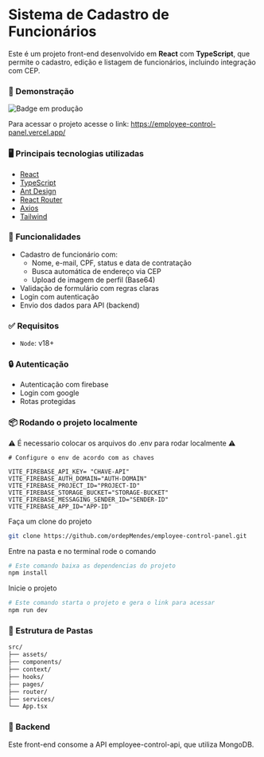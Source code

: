 # Sistema de Cadastro de Funcionários

Este é um projeto front-end desenvolvido em **React** com **TypeScript**, que permite o cadastro, edição e listagem de funcionários, incluindo integração com CEP.

### 🚀 Demonstração

![Badge em produção](http://img.shields.io/static/v1?label=STATUS&message=EM%20PRODUCAO&color=GREEN&style=for-the-badge)

Para acessar o projeto acesse o link: <a href="https://employee-control-panel.vercel.app/">https://employee-control-panel.vercel.app/</a>

### 🖥️ Principais tecnologias utilizadas

- [React](https://reactjs.org/)
- [TypeScript](https://www.typescriptlang.org/)
- [Ant Design](https://ant.design/)
- [React Router](https://reactrouter.com/)
- [Axios](https://axios-http.com/)
- [Tailwind](https://tailwindcss.com/)

### 🔨 Funcionalidades

- Cadastro de funcionário com:
  - Nome, e-mail, CPF, status e data de contratação
  - Busca automática de endereço via CEP
  - Upload de imagem de perfil (Base64)
- Validação de formulário com regras claras
- Login com autenticação
- Envio dos dados para API (backend)

### ✅ Requisitos

- `Node`: v18+

### 🔒 Autenticação
- Autenticação com firebase
- Login com google
- Rotas protegidas

### 📦 Rodando o projeto localmente

⚠️ É necessario colocar os arquivos do .env para rodar localmente ⚠️
```env
# Configure o env de acordo com as chaves

VITE_FIREBASE_API_KEY= "CHAVE-API"
VITE_FIREBASE_AUTH_DOMAIN="AUTH-DOMAIN"
VITE_FIREBASE_PROJECT_ID="PROJECT-ID"
VITE_FIREBASE_STORAGE_BUCKET="STORAGE-BUCKET"
VITE_FIREBASE_MESSAGING_SENDER_ID="SENDER-ID"
VITE_FIREBASE_APP_ID="APP-ID"
```

Faça um clone do projeto
```bash
git clone https://github.com/ordepMendes/employee-control-panel.git
```

Entre na pasta e no terminal rode o comando
```bash
# Este comando baixa as dependencias do projeto
npm install
```
Inicie o projeto
```bash
# Este comando starta o projeto e gera o link para acessar
npm run dev
```

### 📂 Estrutura de Pastas

```bash
src/
├── assets/
├── components/
├── context/
├── hooks/
├── pages/
├── router/
├── services/
└── App.tsx
```

### 🔗 Backend
Este front-end consome a API employee-control-api, que utiliza MongoDB.

